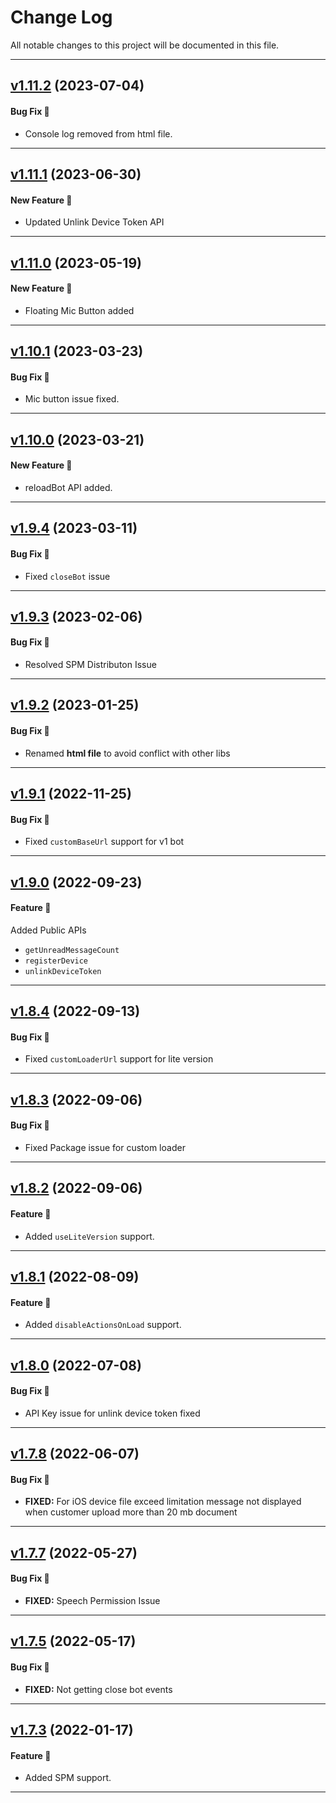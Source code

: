 # Change Log

All notable changes to this project will be documented in this file.

-----

## [v1.11.2](https://github.com/yellowmessenger/YMChatbot-iOS/releases/tag/1.11.2) (2023-07-04)

#### Bug Fix 🐛
* Console log removed from html file.

---

## [v1.11.1](https://github.com/yellowmessenger/YMChatbot-iOS/releases/tag/1.11.1) (2023-06-30)

#### New Feature 🚀
* Updated Unlink Device Token API

---

## [v1.11.0](https://github.com/yellowmessenger/YMChatbot-iOS/releases/tag/1.11.0) (2023-05-19)

#### New Feature 🚀
* Floating Mic Button added

---

## [v1.10.1](https://github.com/yellowmessenger/YMChatbot-iOS/releases/tag/1.10.1) (2023-03-23)

#### Bug Fix 🐛
* Mic button issue fixed.

---

## [v1.10.0](https://github.com/yellowmessenger/YMChatbot-iOS/releases/tag/1.10.0) (2023-03-21)

#### New Feature 🚀
* reloadBot API added.

---

## [v1.9.4](https://github.com/yellowmessenger/YMChatbot-iOS/releases/tag/1.9.4) (2023-03-11)

#### Bug Fix 🐛
* Fixed `closeBot` issue

---

## [v1.9.3](https://github.com/yellowmessenger/YMChatbot-iOS/releases/tag/1.9.3) (2023-02-06)

#### Bug Fix 🐛
* Resolved SPM Distributon Issue

---

## [v1.9.2](https://github.com/yellowmessenger/YMChatbot-iOS/releases/tag/1.9.2) (2023-01-25)

#### Bug Fix 🐛
* Renamed **html file** to avoid conflict with other libs

---

## [v1.9.1](https://github.com/yellowmessenger/YMChatbot-iOS/releases/tag/1.9.1) (2022-11-25)

#### Bug Fix 🐛
* Fixed `customBaseUrl` support for v1 bot

-----

## [v1.9.0](https://github.com/yellowmessenger/YMChatbot-iOS/releases/tag/1.9.0) (2022-09-23)

#### Feature 🚀
Added Public APIs 
- `getUnreadMessageCount`
- `registerDevice`
- `unlinkDeviceToken`

-----

## [v1.8.4](https://github.com/yellowmessenger/YMChatbot-iOS/releases/tag/1.8.4) (2022-09-13)

#### Bug Fix 🐛
* Fixed `customLoaderUrl` support for lite version

-----

## [v1.8.3](https://github.com/yellowmessenger/YMChatbot-iOS/releases/tag/1.8.3) (2022-09-06)

#### Bug Fix 🐛
* Fixed Package issue for custom loader

-----

## [v1.8.2](https://github.com/yellowmessenger/YMChatbot-iOS/releases/tag/1.8.2) (2022-09-06)

#### Feature 🚀
* Added `useLiteVersion` support.

-----

## [v1.8.1](https://github.com/yellowmessenger/YMChatbot-iOS/releases/tag/1.8.1) (2022-08-09)

#### Feature 🚀
* Added `disableActionsOnLoad` support.

-----

## [v1.8.0](https://github.com/yellowmessenger/YMChatbot-iOS/releases/tag/1.8.0) (2022-07-08)

#### Bug Fix 🐛
* API Key issue for unlink device token fixed

-----

## [v1.7.8](https://github.com/yellowmessenger/YMChatbot-iOS/releases/tag/1.7.8) (2022-06-07)

#### Bug Fix 🐛
* **FIXED:** For iOS device file exceed limitation message not displayed when customer upload more than 20 mb document

-----

## [v1.7.7](https://github.com/yellowmessenger/YMChatbot-iOS/releases/tag/1.7.7) (2022-05-27)

#### Bug Fix 🐛
* **FIXED:** Speech Permission Issue

-----

## [v1.7.5](https://github.com/yellowmessenger/YMChatbot-iOS/releases/tag/1.7.5) (2022-05-17)

#### Bug Fix 🐛
* **FIXED:** Not getting close bot events

-----

## [v1.7.3](https://github.com/yellowmessenger/YMChatbot-iOS/releases/tag/1.7.3) (2022-01-17)

#### Feature 🚀
* Added SPM support.

---

